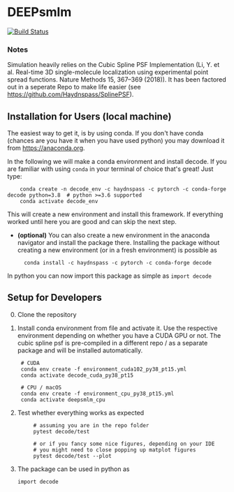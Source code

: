 # DEEPsmlm
[![Build Status](https://travis-ci.com/Haydnspass/DeepSMLM.svg?token=qb4PpCab8Gb7CDLAuNTY&branch=master)](https://travis-ci.com/Haydnspass/DeepSMLM)

### Notes
Simulation heavily relies on the Cubic Spline PSF Implementation (Li, Y. et al. Real-time 3D single-molecule localization using experimental point spread functions. Nature Methods 15, 367–369 (2018)).
It has been factored out in a seperate Repo to make life easier (see https://github.com/Haydnspass/SplinePSF).


## Installation for Users (local machine)
The easiest way to get it, is by using conda. If you don't have conda (chances are you have it when you have used python)
you may download it from https://anaconda.org.

In the following we will make a conda environment and install decode. If you are familiar with using
```conda``` in your terminal of choice that's great! Just type:

        conda create -n decode_env -c haydnspass -c pytorch -c conda-forge decode python=3.8  # python >=3.6 supported
        conda activate decode_env

This will create a new environment and install this framework.
If everything worked until here you are good and can skip the next step.

- **(optional)** You can also create a new environment in the anaconda
navigator and install the package there. Installing the package without creating a new environment
(or in a fresh environment) is possible as

        conda install -c haydnspass -c pytorch -c conda-forge decode

In python you can now import this package as simple as ```import decode```

## Setup for Developers
0. Clone the repository
1. Install conda environment from file and activate it. Use the respective environment depending on whether you have a CUDA GPU or not.
The cubic spline psf is pre-compiled in a different repo / as a separate package and will be installed automatically.

        # CUDA
        conda env create -f environment_cuda102_py38_pt15.yml
        conda activate decode_cuda_py38_pt15   

        # CPU / macOS
        conda env create -f environment_cpu_py38_pt15.yml
        conda activate deepsmlm_cpu

3. Test whether everything works as expected

            # assuming you are in the repo folder
            pytest decode/test

            # or if you fancy some nice figures, depending on your IDE
            # you might need to close popping up matplot figures
            pytest decode/test --plot  

4. The package can be used in python as

    ```import decode```
